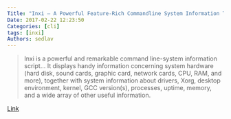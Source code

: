```yaml
---
Title: "Inxi – A Powerful Feature-Rich Commandline System Information Tool "
Date: 2017-02-22 12:23:50
Categories: [cli]
tags: [inxi]
Authors: sedlav
---
```


> Inxi is a powerful and remarkable command line-system information script... It displays handy information concerning system hardware (hard disk, sound cards, graphic card, network cards, CPU, RAM, and more), together with system information about drivers, Xorg, desktop environment, kernel, GCC version(s), processes, uptime, memory, and a wide array of other useful information.

[Link](http://www.tecmint.com/inxi-command-to-find-linux-system-information/)

